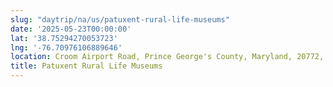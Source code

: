 ```yaml
---
slug: "daytrip/na/us/patuxent-rural-life-museums"
date: '2025-05-23T00:00:00'
lat: '38.75294270053723'
lng: '-76.70976106889646'
location: Croom Airport Road, Prince George's County, Maryland, 20772, United States
title: Patuxent Rural Life Museums
---
```



